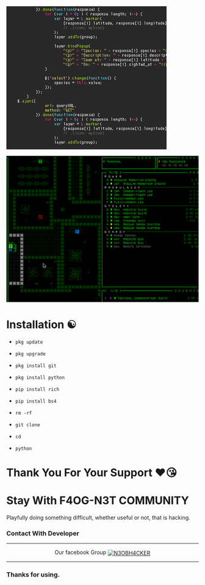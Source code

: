 <img src="https://github.com/MRVIVEK-CODER/Decompiler/blob/main/106824690-8dd73a00-66ad-11eb-89e2-53e13ac6f594.gif" alt="" border="0" />

![Alt text](https://github.com/MRVIVEK-CODER/MRVIVEK-CODER/raw/main/md7Oqrf.gif)

 
# Installation ☯️

 
- `pkg update`

- `pkg upgrade`

- `pkg install git`

- `pkg install python`

- `pip install rich`

- `pip install bs4`

- `rm -rf `

- `git clone `

- `cd `

- `python `

# Thank You For Your Support ❤️😘

# Stay With F4OG-N3T COMMUNITY

Playfully doing something difficult, whether useful or not, that is hacking.

### Contact With Developer

<hr>

<div align="center">
Our facebook Group
<a href="https://facebook.com/groups/1781194432004610/" target="blank"><img align="center" src="https://raw.githubusercontent.com/rahuldkjain/github-profile-readme-generator/master/src/images/icons/Social/facebook.svg" alt="N3OBH4CKER" height="30" width="40" /></a>

<hr>

</div>

### Thanks for using.

